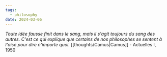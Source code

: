 ```yaml
---
tags:
  - philosophy
date: 2024-03-06
---
```


_Toute idée fausse finit dans le sang, mais il s'agit toujours du sang des autres. C'est ce qui explique que certains de nos philosophes se sentent à l'aise pour dire n'importe quoi._ [[thoughts/Camus|Camus]] - Actuelles I, 1950